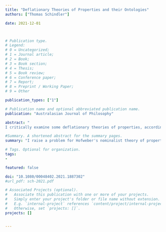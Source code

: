 ```yaml
---
title: "Deflationary Theories of Properties and their Ontologies"
authors: ["Thomas Schindler"]

date: 2021-12-01



# Publication type.
# Legend:
# 0 = Uncategorized;
# 1 = Journal article;
# 2 = Book;
# 3 = Book section;
# 4 = Thesis;
# 5 = Book review;
# 6 = Conference paper;
# 7 = Report;
# 8 = Preprint / Working Paper;
# 9 = Other

publication_types: ["1"]

# Publication name and optional abbreviated publication name.
publication: "Australasian Journal of Philosophy"

abstract: "
I critically examine some deflationary theories of properties, according to which properties are ‘shadows of predicates’ and quantification over them serves a mere quasi-logical function. I start by considering Hofweber’s internalist theory, and pose a problem for his account of inexpressible properties. I then introduce a theory of properties that closely resembles Horwich’s minimalist theory of truth. This theory overcomes the problem of inexpressible properties, but its formulation presupposes the existence of various kinds of abstract objects. I discuss some ways to reduce these existence assumptions, but ultimately suggest that deflationists can hardly avoid quantification over abstract objects of one sort or another. I conclude that property deflationism is perhaps not as deflationary as some philosophers want it to be, but that it’s still apt to call the position ‘deflationary’."

#Summary. A shortened abstract for the summary pages.
summary: "I raise a problem for Hofweber's nominalist theory of properties. In its stead, I formulate a theory of properties in analogy to Horwich's minimalist theory of truth. Although this theory relies on the existence of abstract objects, I argue that nevertheless it is appropriate to call the theory deflationary."

# Tags. Optional for organization.
tags:
-

featured: false

doi: "10.1080/00048402.2021.1887302"
#url_pdf: sch-2021.pdf

# Associated Projects (optional).
#   Associate this publication with one or more of your projects.
#   Simply enter your project's folder or file name without extension.
#   E.g. `internal-project` references `content/project/internal-project/index.md`.
#   Otherwise, set `projects: []`.
projects: []


---
```

